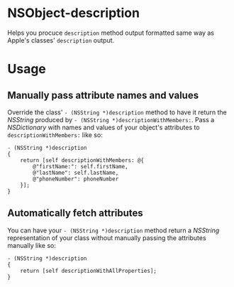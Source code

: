 # NSObject-description
Helps you procuce `description` method output formatted same way as Apple's classes' `description` output.

# Usage

## Manually pass attribute names and values
Override the class' `- (NSString *)description` method to have it return the *NSString* produced by `- (NSString *)descriptionWithMembers:`. Pass a *NSDictionary* with names and values of your object's attributes to `descriptionWithMembers:` like so:

```
- (NSString *)description
{
	return [self descriptionWithMembers: @{
		@"firstName:": self.firstName,
		@"lastName": self.lastName,
		@"phoneNumber": phoneNumber
	}];
}
```

## Automatically fetch attributes
You can have your `- (NSString *)description` method return a *NSString* representation of your class without manually passing the attributes manually like so:
 
```
- (NSString *)description
{
	return [self descriptionWithAllProperties];
}
```

